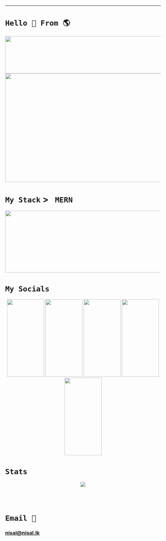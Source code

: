 <hr>

# ` Hello 👋 From 🌎 `


<div align="center">
  <a href="https://codepen.io/Mooncaque/pen/xxedWOV" target="_blank" rel="noopener noreferrer">
         <img src="https://github-card-orpin.vercel.app/api/githubCard" width="1000" height="120" />
  </a>
</div>

<div align="center">
      <a href="https://nisal.lk" target="_blank" rel="noopener noreferrer">
        <img src="https://nisalintro.vercel.app/api/MyName" width="1000" height="350" />
      </a>
</div>



# ` My Stack ` >  `  MERN  `

<div align="center">
    <a href="https://nisal.lk" target="_blank" rel="noopener noreferrer">
        <img src="https://reactlogo.vercel.app/api/ReactLogo" width="10000" height="200" />
    </a>
</div>


# ` My Socials `



<div align="center">
  <a href="https://linkedin.com/in/nisal-herath" target="_blank" rel="noopener noreferrer" style="text-decoration: none;">
        <img src="https://linked-navy.vercel.app/api/LinkedIn" width="120" height="250" />
  </a>
  <a href="https://nisal.lk" target="_blank" rel="noopener noreferrer" style="text-decoration: none;">
        <img src="https://global-logo.vercel.app/api/GlobalLogo" width="120" height="250" />
  </a>
  <a href="https://facebook.com/mooncaque" target="_blank" rel="noopener noreferrer" style="text-decoration: none;">
    <img src="https://cociallogo.vercel.app/api/SocialLogo" width="120" height="250" />
  </a>
  <a href="https://instagram.com/mooncaque" target="_blank" rel="noopener noreferrer" style="text-decoration: none;">
    <img src="https://instalogo.vercel.app/api/InstaLogo" width="120" height="250" />
  </a>
  <a href="https://x.com/artnisal" target="_blank" rel="noopener noreferrer" style="text-decoration: none;">
        <img src="https://xlogo.vercel.app/api/XLogo" width="120" height="250" />
  </a>
</div>


# ` Stats `

<div align="center">
  
![](https://github-readme-streak-stats.herokuapp.com/?user=nisalherath&theme=dark&hide_border=false)<br/>

</div>
<br>
<br>

# ` Email 📧 `
### nisal@nisal.lk


